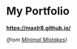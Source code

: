 # __My Portfolio__

__https://maxlr8.github.io/__

_(from [Minimal Mistakes](https://github.com/mmistakes/minimal-mistakes))_
